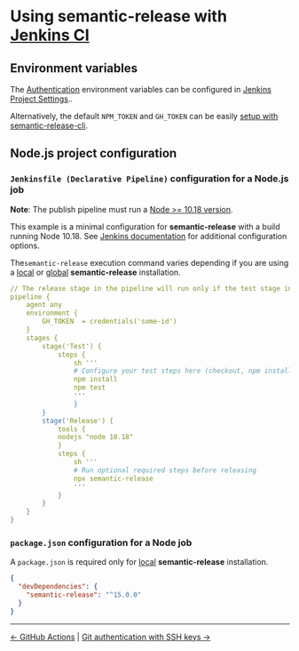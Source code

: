 # Using semantic-release with [Jenkins CI](https://www.jenkins.io/doc/book/pipeline/)

## Environment variables

The [Authentication](../usage/ci-configuration.md#authentication) environment variables can be configured in [Jenkins Project Settings](https://www.jenkins.io/doc/pipeline/tour/environment/)..

Alternatively, the default `NPM_TOKEN` and `GH_TOKEN` can be easily [setup with semantic-release-cli](../usage/getting-started.md#getting-started).

## Node.js project configuration

### `Jenkinsfile (Declarative Pipeline)` configuration for a Node.js job

**Note**: The publish pipeline must run a [Node >= 10.18 version](../support/FAQ.md#why-does-semantic-release-require-node-version--1018).

This example is a minimal configuration for **semantic-release** with a build running Node 10.18. See [Jenkins documentation](https://www.jenkins.io/doc/) for additional configuration options.

The`semantic-release` execution command varies depending if you are using a [local](../usage/installation.md#local-installation) or [global](../usage/installation.md#global-installation) **semantic-release** installation.

```yaml
// The release stage in the pipeline will run only if the test stage in the pipeline is successful
pipeline {
    agent any 
    environment {
        GH_TOKEN  = credentials('some-id')
    }
    stages {
        stage('Test') {
            steps {
                sh '''
                # Configure your test steps here (checkout, npm install, tests etc)
                npm install
                npm test
                '''
                }
        }
        stage('Release') {
            tools {
            nodejs "node 10.18"
            }
            steps {
                sh '''
                # Run optional required steps before releasing
                npx semantic-release
                '''
            }            
        }
    }
}
```

### `package.json` configuration for a Node job

A `package.json` is required only for [local](../usage/installation.md#local-installation) **semantic-release** installation.

```json
{
  "devDependencies": {
    "semantic-release": "^15.0.0"
  }
}
```

---
[<- GitHub Actions](github-actions.md) | [Git authentication with SSH keys ->](git-auth-ssh-keys.md)
